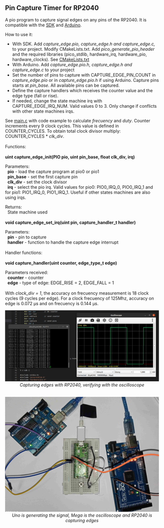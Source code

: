 ## Pin Capture Timer for RP2040

A pio program to capture signal edges on any pins of the RP2040. It is compatible with the [SDK](https://raspberrypi.github.io/pico-sdk-doxygen/) and [Arduino](https://github.com/earlephilhower/arduino-pico).

How to use it:

- With SDK. Add *capture_edge.pio, capture_edge.h and capture_edge.c,* to your project. Modify CMakeLists.txt. Add *pico_generate_pio_header* and the required libraries (pico_stdlib, hardware_irq, hardware_pio, hardware_clocks). See [CMakeLists.txt](sdk/CMakeLists.txt)
- With Arduino. Add *capture_edge.pio.h, capture_edge.h and capture_edge.c* to your project
- Set the number of pins to capture with CAPTURE_EDGE_PIN_COUNT in *capture_edge.pio* or in *capture_edge.pio.h* if using Arduino. Capture pins starts at *pin_base*. All available pins can be captured.
- Define the capture handlers which receives the counter value and the edge type (fall or rise).
- If needed, change the state machine irq with CAPTURE_EDGE_IRQ_NUM. Valid values 0 to 3. Only change if conflicts with other state machines irqs.

See [main.c](sdk/main.c) with code example to calculate *frecuency* and *duty*. Counter increments every 9 clock cycles. This value is defined in COUNTER_CYCLES. To obtain total clock divisor multiply:  COUNTER_CYCLES * *clk_div*.  
\
Functions:  
\
**uint capture_edge_init(PIO pio, uint pin_base, float clk_div, irq)**  

Parameters:  
&nbsp;&nbsp;**pio** - load the capture program at pio0 or pio1  
&nbsp;&nbsp;**pin_base** - set the first capture pin  
&nbsp;&nbsp;**clk_div** - set the clock divisor  
&nbsp;&nbsp;**irq** - select the pio irq. Valid values for pio0: PIO0_IRQ_0, PIO0_IRQ_1 and for pio1: PIO1_IRQ_0, PIO1_IRQ_1. Useful if other states machines are also using irqs.  

Returns:  
&nbsp;&nbsp;State machine used  
\
**void capture_edge_set_irq(uint pin, capture_handler_t handler)**  

Parameters:  
&nbsp;&nbsp;**pin** - pin to capture  
&nbsp;&nbsp;**handler** - function to handle the capture edge interrupt  
\
Handler functions:  
\
**void capture_handler(uint counter, edge_type_t edge)**  

Parameters received:  
&nbsp;&nbsp;**counter** - counter   
&nbsp;&nbsp;**edge** - type of edge: EDGE_RISE = 2, EDGE_FALL = 1  
\
With *clock_div = 1*, the accuracy on frecuency measurement is 18 clock cycles (9 cycles per edge). For a clock frecuency of 125Mhz, accuracy on edge is 0.072 μs and on frecuency is 0.144 μs.

<p align="center"><img src="./images/capture1.png" width="800"><br>  
  <i>Capturing edges with RP2040, verifying with the oscilloscope</i><br><br></p>

<p align="center"><img src="./images/capture2.jpg" width="800"><br>
  <i>Uno is generating the signal, Mega is the oscilloscope and RP2040 is capturing edges</i><br><br></p>